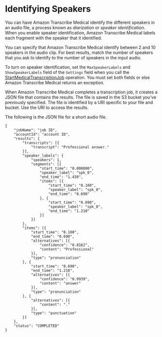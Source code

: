 # Identifying Speakers<a name="how-diarization-med"></a>

You can have Amazon Transcribe Medical identify the different speakers in an audio file, a process known as *diarization* or *speaker identification*\. When you enable speaker identification, Amazon Transcribe Medical labels each fragment with the speaker that it identified\. 

You can specify that Amazon Transcribe Medical identify between 2 and 10 speakers in the audio clip\. For best results, match the number of speakers that you ask to identify to the number of speakers in the input audio\.

To turn on speaker identification, set the `MaxSpeakerLabels` and `ShowSpeakerLabels` field of the `Settings` field when you call the [StartMedicalTranscriptionJob](API_StartMedicalTranscriptionJob.md) operation\. You must set both fields or else Amazon Transcribe Medical returns an exception\.

When Amazon Transcribe Medical completes a transcription job, it creates a JSON file that contains the results\. The file is saved in the S3 bucket you've previously specified\. The file is identified by a URI specific to your file and bucket\. Use the URI to access the results\.

The following is the JSON file for a short audio file\.

```
{
    "jobName": "job ID",
    "accountId": "account ID",
	"results": {
		"transcripts": [{
			"transcript": "Professional answer."
		}],
		"speaker_labels": {
			"speakers": 1,
			"segments": [{
				"start_time": "0.000000",
				"speaker_label": "spk_0",
				"end_time": "1.430",
				"items": [{
					"start_time": "0.100",
					"speaker_label": "spk_0",
					"end_time": "0.690"
				}, {
					"start_time": "0.690",
					"speaker_label": "spk_0",
					"end_time": "1.210"
				}]
			}]
		},
		"items": [{
			"start_time": "0.100",
			"end_time": "0.690",
			"alternatives": [{
				"confidence": "0.8162",
				"content": "Professional"
			}],
			"type": "pronunciation"
		}, {
			"start_time": "0.690",
			"end_time": "1.210",
			"alternatives": [{
				"confidence": "0.9939",
				"content": "answer"
			}],
			"type": "pronunciation"
		}, {
			"alternatives": [{
				"content": "."
			}],
			"type": "punctuation"
		}]
	},
	"status": "COMPLETED"
}
```